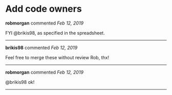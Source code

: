 # Add code owners

**robmorgan** commented *Feb 12, 2019*

FYI @brikis98, as specified in the spreadsheet.
<br />
***


**brikis98** commented *Feb 12, 2019*

Feel free to merge these without review Rob, thx!
***

**robmorgan** commented *Feb 12, 2019*

@brikis98 ok!
***

